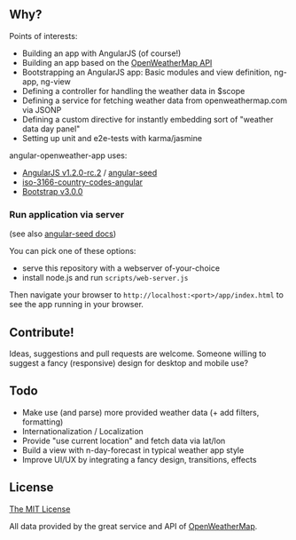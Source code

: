 ## Why?

Points of interests:

* Building an app with AngularJS (of course!)
* Building an app based on the [OpenWeatherMap API](http://openweathermap.org/API/)
* Bootstrapping an AngularJS app: Basic modules and view definition, ng-app, ng-view
* Defining a controller for handling the weather data in $scope
* Defining a service for fetching weather data from openweathermap.com via JSONP
* Defining a custom directive for instantly embedding sort of "weather data day panel"
* Setting up unit and e2e-tests with karma/jasmine

angular-openweather-app uses:

* [AngularJS v1.2.0-rc.2](https://github.com/angular/angular.js) / [angular-seed](https://github.com/angular/angular-seed)
* [iso-3166-country-codes-angular](https://github.com/BluePyth/iso-3166-country-codes-angular)
* [Bootstrap v3.0.0](https://github.com/twbs/bootstrap)


### Run application via server

(see also [angular-seed docs](https://github.com/angular/angular-seed))

You can pick one of these options:

* serve this repository with a webserver of-your-choice
* install node.js and run `scripts/web-server.js`

Then navigate your browser to `http://localhost:<port>/app/index.html` to see the app running in
your browser.


## Contribute!

Ideas, suggestions and pull requests are welcome. Someone willing to suggest a fancy (responsive) design
for desktop and mobile use?


## Todo

* Make use (and parse) more provided weather data (+ add filters, formatting)
* Internationalization / Localization
* Provide "use current location" and fetch data via lat/lon
* Build a view with n-day-forecast in typical weather app style
* Improve UI/UX by integrating a fancy design, transitions, effects


## License

[The MIT License](http://opensource.org/licenses/MIT)

All data provided by the great service and API of [OpenWeatherMap](http://openweathermap.org/).


